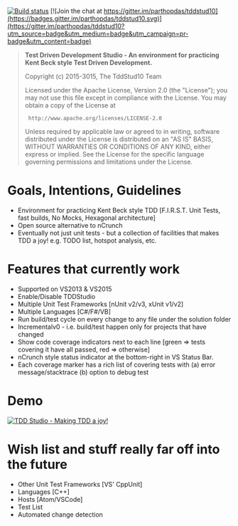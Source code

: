 ﻿[![Build status](https://ci.appveyor.com/api/projects/status/ustuq9veqf22qenb/branch/master?svg=true)](https://ci.appveyor.com/project/parthopdas/tddstud10/branch/master)
[![Join the chat at https://gitter.im/parthopdas/tddstud10](https://badges.gitter.im/parthopdas/tddstud10.svg)](https://gitter.im/parthopdas/tddstud10?utm_source=badge&utm_medium=badge&utm_campaign=pr-badge&utm_content=badge)

> **Test Driven Development Studio - An environment for practicing Kent Beck style Test Driven Development.**
>
>  Copyright (c) 2015-3015, The TddStud10 Team
>
>  Licensed under the Apache License, Version 2.0 (the "License");
>  you may not use this file except in compliance with the License.
>  You may obtain a copy of the License at
>
>      http://www.apache.org/licenses/LICENSE-2.0
>
>  Unless required by applicable law or agreed to in writing, software
>  distributed under the License is distributed on an "AS IS" BASIS,
>  WITHOUT WARRANTIES OR CONDITIONS OF ANY KIND, either express or implied.
>  See the License for the specific language governing permissions and
>  limitations under the License.

# Goals, Intentions, Guidelines

  - Environment for practicing Kent Beck style TDD [F.I.R.S.T. Unit Tests, fast builds, No Mocks, Hexagonal architecture]
  - Open source alternative to nCrunch
  - Eventually not just unit tests - but a collection of facilities that makes TDD a joy! e.g. TODO list, hotspot analysis, etc.

# Features that currently work 
  - Supported on VS2013 & VS2015
  - Enable/Disable TDDStudio
  - Multiple Unit Test Frameworks [nUnit v2/v3, xUnit v1/v2]
  - Multiple Languages [C#/F#/VB]
  - Run build/test cycle on every change to any file under the solution folder
  - Incrementalv0 - i.e. build/test happen only for projects that have changed
  - Show code coverage indicators next to each line [green => tests covering it have all passed, red => otherwise]
  - nCrunch style status indicator at the bottom-right in VS Status Bar.
  - Each coverage marker has a rich list of covering tests with (a) error message/stacktrace (b) option to debug test

# Demo
  [![TDD Studio - Making TDD a joy!](http://img.youtube.com/vi/Bdo_Z-tj_T8/0.jpg)](https://www.youtube.com/watch?v=Bdo_Z-tj_T8 "TDD Studio - Making TDD a joy!")

# Wish list and stuff really far off into the future #
  - Other Unit Test Frameworks [VS' CppUnit] 
  - Languages [C++] 
  - Hosts [Atom/VSCode] 
  - Test List 
  - Automated change detection
